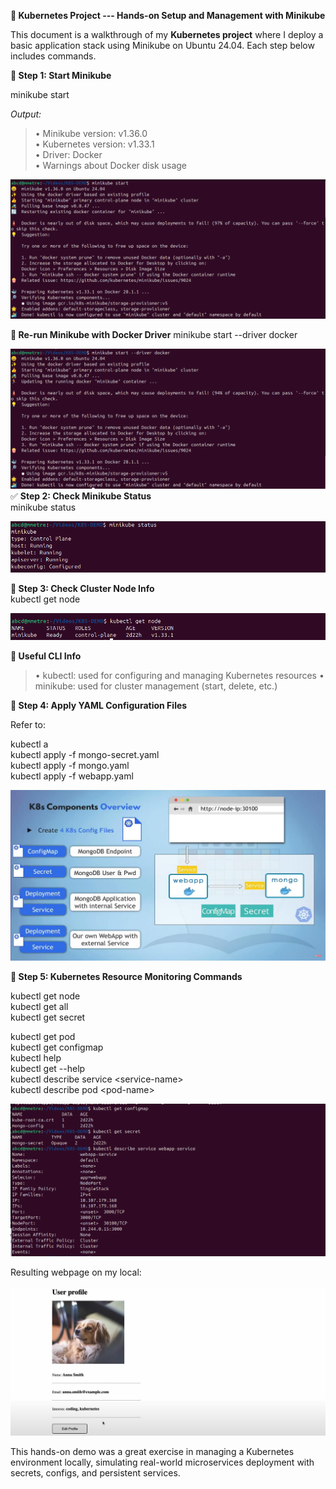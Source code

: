 **🚀 Kubernetes Project --- Hands-on Setup and Management with
Minikube**

This document is a walkthrough of my **Kubernetes project** where I
deploy a basic application stack using Minikube on Ubuntu 24.04. Each
step below includes commands.

**🚀 Step 1: Start Minikube**

minikube start

*Output:*

> • Minikube version: v1.36.0\
> • Kubernetes version: v1.33.1\
> • Driver: Docker\
> • Warnings about Docker disk usage

![](https://github.com/MahadevMetre/K8S-DEMO/blob/main/media/image1.png)

**🚀 Re-run Minikube with Docker Driver** minikube start \--driver
docker

![](https://github.com/MahadevMetre/K8S-DEMO/blob/main/media/image2.png)
✅ **Step 2: Check Minikube Status**\
minikube status

![](https://github.com/MahadevMetre/K8S-DEMO/blob/main/media/image3.png)

**🚀 Step 3: Check Cluster Node Info**\
kubectl get node

![](https://github.com/MahadevMetre/K8S-DEMO/blob/main/media/image4.png)

**🚀 Useful CLI Info**

> • kubectl: used for configuring and managing Kubernetes resources •
> minikube: used for cluster management (start, delete, etc.)

**🚀 Step 4: Apply YAML Configuration Files**

Refer to:

kubectl a\
kubectl apply -f mongo-secret.yaml\
kubectl apply -f mongo.yaml\
kubectl apply -f webapp.yaml

![](https://github.com/MahadevMetre/K8S-DEMO/blob/main/media/image5.png)

**🚀 Step 5: Kubernetes Resource Monitoring Commands**

kubectl get node\
kubectl get all\
kubectl get secret

kubectl get pod\
kubectl get configmap\
kubectl help\
kubectl get \--help\
kubectl describe service \<service-name\>\
kubectl describe pod \<pod-name\>

![](https://github.com/MahadevMetre/K8S-DEMO/blob/main/media/image6.png)

Resulting webpage on my local:

![](https://github.com/MahadevMetre/K8S-DEMO/blob/main/media/image7.png)

This hands-on demo was a great exercise in managing a Kubernetes
environment locally, simulating real-world microservices deployment with
secrets, configs, and persistent services.
